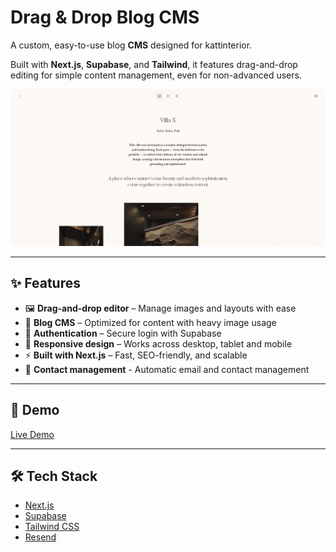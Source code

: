 # Drag & Drop Blog CMS

A custom, easy-to-use blog **CMS** designed for kattinterior. 

Built with **Next.js**, **Supabase**, and **Tailwind**, it features drag-and-drop editing for simple content management, even for non-advanced users.

![Project Preview](./assets/screenshot.png)

---

## ✨ Features

- 🖼️ **Drag-and-drop editor** – Manage images and layouts with ease  
- 📝 **Blog CMS** – Optimized for content with heavy image usage  
- 🔑 **Authentication** – Secure login with Supabase  
- 📱 **Responsive design** – Works across desktop, tablet and mobile  
- ⚡ **Built with Next.js** – Fast, SEO-friendly, and scalable
- 📧 **Contact management** - Automatic email and contact management

---

## 🚀 Demo

[Live Demo](https://kattinterior.vercel.app) <!-- replace with deployed URL -->

---

## 🛠️ Tech Stack

- [Next.js](https://nextjs.org/)
- [Supabase](https://supabase.com/)
- [Tailwind CSS](https://tailwindcss.com/)
- [Resend](https://resend.com/)